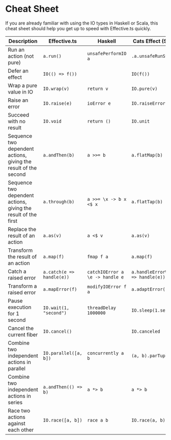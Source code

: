 # Cheat Sheet

If you are already familiar with using the IO types in Haskell or Scala, this cheat sheet should help you get up to speed with Effective.ts quickly.

| Description                                                     | Effective.ts              | Haskell                         | Cats Effect (Scala)                 |
| --------------------------------------------------------------- | ------------------------- | ------------------------------- | ----------------------------------- |
| Run an action (not pure)                                        | `a.run()`                 | `unsafePerformIO a`             | `.a.unsafeRunSync()`                |
| Defer an effect                                                 | `IO(() => f())`           |                                 | `IO(f())`                           |
| Wrap a pure value in IO                                         | `IO.wrap(v)`              | `return v`                      | `IO.pure(v)`                        |
| Raise an error                                                  | `IO.raise(e)`             | `ioError e`                     | `IO.raiseError(e)`                  |
| Succeed with no result                                          | `IO.void`                 | `return ()`                     | `IO.unit`                           |
| Sequence two dependent actions, giving the result of the second | `a.andThen(b)`            | `a >>= b`                       | `a.flatMap(b)`                      |
| Sequence two dependent actions, giving the result of the first  | `a.through(b)`            | `a >>= \x -> b x <$ x`          | `a.flatTap(b)`                      |
| Replace the result of an action                                 | `a.as(v)`                 | `a <$ v`                        | `a.as(v)`                           |
| Transform the result of an action                               | `a.map(f)`                | `fmap f a`                      | `a.map(f)`                          |
| Catch a raised error                                            | `a.catch(e => handle(e))` | `catchIOError a \e -> handle e` | `a.handleErrorWith(e => handle(e))` |
| Transform a raised error                                        | `a.mapError(f)`           | `modifyIOError f a`             | `a.adaptError(f)`                   |
| Pause execution for 1 second                                    | `IO.wait(1, "second")`    | `threadDelay 1000000`           | `IO.sleep(1.seconds)`               |
| Cancel the current fiber                                        | `IO.cancel()`             |                                 | `IO.canceled`                       |
| Combine two independent actions in parallel                     | `IO.parallel([a, b])`     | `concurrently a b`              | `(a, b).parTupled`                  |
| Combine two independent actions in series                       | `a.andThen(() => b)`      | `a *> b`                        | `a *> b`                            |
| Race two actions against each other                             | `IO.race([a, b])`         | `race a b`                      | `IO.race(a, b)`                     |

<!---

Start a action on a new fiber

Block until a fiber finishes

Cancel a fiber

Make a action uncancelable

Perform an action if the action is cancelled

-->
